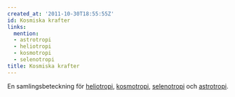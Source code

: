 ```yaml
---
created_at: '2011-10-30T18:55:55Z'
id: Kosmiska krafter
links:
  mention:
  - astrotropi
  - heliotropi
  - kosmotropi
  - selenotropi
title: Kosmiska krafter
---
```


En samlingsbeteckning för [heliotropi], [kosmotropi], [selenotropi] och [astrotropi].

  [heliotropi]: heliotropi
  [kosmotropi]: kosmotropi
  [selenotropi]: selenotropi
  [astrotropi]: astrotropi